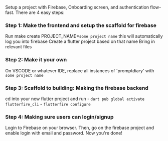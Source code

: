 Setup a project with Firebase, Onboarding screen, and authentication flow- fast.
There are 4 easy steps: 


### Step 1: Make the frontend and setup the scaffold for firebase
Run make create PROJECT_NAME=`some project name`
    this will automatically log you into firebase
    Create a flutter project based on that name
    Bring in relevant files

### Step 2: Make it your own
On VSCODE or whatever IDE, replace all instances of 'promptdiary' with `some project name` 

### Step 3: Scaffold to building: Making the firebase backend
cd into your new flutter project and run
    - `dart pub global activate flutterfire_cli`
    - `flutterfire configure`

### Step 4: Making sure users can login/signup
Login to Firebase on your browser. Then, go on the firebase project and enable login with email and password. Now you're done!